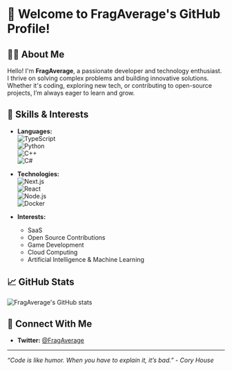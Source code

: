 # 👋 Welcome to FragAverage's GitHub Profile!

## 🧑‍💻 About Me

Hello! I'm **FragAverage**, a passionate developer and technology enthusiast. I thrive on solving complex problems and building innovative solutions. Whether it's coding, exploring new tech, or contributing to open-source projects, I’m always eager to learn and grow.

## 🚀 Skills & Interests

- **Languages:**  
  ![TypeScript](https://img.shields.io/badge/-TypeScript-3178C6?logo=typescript&logoColor=white&style=flat)  
  ![Python](https://img.shields.io/badge/-Python-3776AB?logo=python&logoColor=white&style=flat)  
  ![C++](https://img.shields.io/badge/-C++-00599C?logo=cplusplus&logoColor=white&style=flat)  
  ![C#](https://img.shields.io/badge/-C%23-239120?logo=csharp&logoColor=white&style=flat)

- **Technologies:**  
  ![Next.js](https://img.shields.io/badge/-Next.js-000000?logo=nextdotjs&logoColor=white&style=flat)  
  ![React](https://img.shields.io/badge/-React-61DAFB?logo=react&logoColor=black&style=flat)  
  ![Node.js](https://img.shields.io/badge/-Node.js-339933?logo=nodedotjs&logoColor=white&style=flat)  
  ![Docker](https://img.shields.io/badge/-Docker-2496ED?logo=docker&logoColor=white&style=flat)

- **Interests:**  
  - SaaS  
  - Open Source Contributions  
  - Game Development  
  - Cloud Computing  
  - Artificial Intelligence & Machine Learning  

## 📈 GitHub Stats

![FragAverage's GitHub stats](https://github-readme-stats.vercel.app/api?username=FragAverage&show_icons=true&theme=radical)

## 💬 Connect With Me

- **Twitter:** [@FragAverage](https://twitter.com/jamiedavies_dev)

---

_“Code is like humor. When you have to explain it, it’s bad.” - Cory House_

